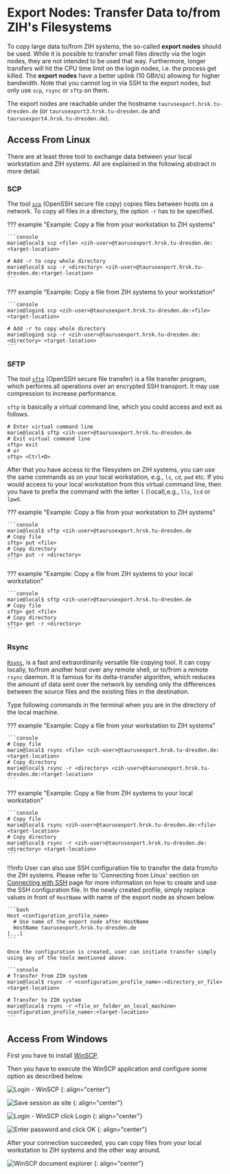 # Export Nodes: Transfer Data to/from ZIH's Filesystems

To copy large data to/from ZIH systems, the so-called **export nodes** should be used. While it is
possible to transfer small files directly via the login nodes, they are not intended to be used that
way. Furthermore, longer transfers will hit the CPU time limit on the login nodes, i.e. the process
get killed. The **export nodes** have a better uplink (10 GBit/s) allowing for higher bandwidth. Note
that you cannot log in via SSH to the export nodes, but only use `scp`, `rsync` or `sftp` on them.

The export nodes are reachable under the hostname `taurusexport.hrsk.tu-dresden.de` (or
`taurusexport3.hrsk.tu-dresden.de` and `taurusexport4.hrsk.tu-dresden.de`).

## Access From Linux

There are at least three tool to exchange data between your local workstation and ZIH systems. All
are explained in the following abstract in more detail.

### SCP

The tool [`scp`](https://www.man7.org/linux/man-pages/man1/scp.1.html)
(OpenSSH secure file copy) copies files between hosts on a network. To copy all files
in a directory, the option `-r` has to be specified.

??? example "Example: Copy a file from your workstation to ZIH systems"

    ```console
    marie@local$ scp <file> <zih-user>@taurusexport.hrsk.tu-dresden.de:<target-location>

    # Add -r to copy whole directory
    marie@local$ scp -r <directory> <zih-user>@taurusexport.hrsk.tu-dresden.de:<target-location>
    ```

??? example "Example: Copy a file from ZIH systems to your workstation"

    ```console
    marie@login$ scp <zih-user>@taurusexport.hrsk.tu-dresden.de:<file> <target-location>

    # Add -r to copy whole directory
    marie@login$ scp -r <zih-user>@taurusexport.hrsk.tu-dresden.de:<directory> <target-location>
    ```

### SFTP

The tool [`sftp`](https://man7.org/linux/man-pages/man1/sftp.1.html) (OpenSSH secure file transfer)
is a file transfer program, which performs all operations over an encrypted SSH transport. It may
use compression to increase performance.

`sftp` is basically a virtual command line, which you could access and exit as follows.

```console
# Enter virtual command line
marie@local$ sftp <zih-user>@taurusexport.hrsk.tu-dresden.de
# Exit virtual command line
sftp> exit
# or
sftp> <Ctrl+D>
```

After that you have access to the filesystem on ZIH systems, you can use the same commands as on
your local workstation, e.g., `ls`, `cd`, `pwd` etc. If you would access to your local workstation
from this virtual command line, then you have to prefix the command with the letter `l`
(`l`ocal),e.g., `lls`, `lcd` or `lpwd`.

??? example "Example: Copy a file from your workstation to ZIH systems"

    ```console
    marie@local$ sftp <zih-user>@taurusexport.hrsk.tu-dresden.de
    # Copy file
    sftp> put <file>
    # Copy directory
    sftp> put -r <directory>
    ```

??? example "Example: Copy a file from ZIH systems to your local workstation"

    ```console
    marie@local$ sftp <zih-user>@taurusexport.hrsk.tu-dresden.de
    # Copy file
    sftp> get <file>
    # Copy directory
    sftp> get -r <directory>
    ```

### Rsync

[`Rsync`](https://man7.org/linux/man-pages/man1/rsync.1.html), is a fast and extraordinarily
versatile file copying tool. It can copy locally, to/from another host over any remote shell, or
to/from a remote `rsync` daemon. It is famous for its delta-transfer algorithm, which reduces the
amount of data sent over the network by sending only the differences between the source files and
the existing files in the destination.

Type following commands in the terminal when you are in the directory of
the local machine.

??? example "Example: Copy a file from your workstation to ZIH systems"

    ```console
    # Copy file
    marie@local$ rsync <file> <zih-user>@taurusexport.hrsk.tu-dresden.de:<target-location>
    # Copy directory
    marie@local$ rsync -r <directory> <zih-user>@taurusexport.hrsk.tu-dresden.de:<target-location>
    ```

??? example "Example: Copy a file from ZIH systems to your local workstation"

    ```console
    # Copy file
    marie@local$ rsync <zih-user>@taurusexport.hrsk.tu-dresden.de:<file> <target-location>
    # Copy directory
    marie@local$ rsync -r <zih-user>@taurusexport.hrsk.tu-dresden.de:<directory> <target-location>
    ```
!!!info
    User can also use SSH configuration file to transfer the data from/to the ZIH systems. Please refer to 'Connecting from Linux' section on [Connecting with SSH](../access/ssh_login.md) page for more information on how to create and use the SSH configuration file. In the newly created profile, simply replace values in front of `HostName` with name of the export node as shown below.

    ```bash
    Host <configuration_profile_name>
      # Use name of the export node after HostName
      HostName taurusexport.hrsk.tu-dresden.de
    [...]
    ```

    Once the configuration is created, user can initiate transfer simply using any of the tools mentioned above. 
    
    ```console
    # Transfer from ZIH system
    marie@local$ rsync -r <configuration_profile_name>:<directory_or_file> <target-location>

    # Transfer to ZIH system
    marie@local$ rsync -r <file_or_folder_on_local_machine> <configuration_profile_name>:<target-location>
    ```

## Access From Windows

First you have to install [WinSCP](http://winscp.net/eng/download.php).

Then you have to execute the WinSCP application and configure some
option as described below.

![Login - WinSCP](misc/WinSCP_001_new.PNG)
{: align="center"}

![Save session as site](misc/WinSCP_002_new.PNG)
{: align="center"}

![Login - WinSCP click Login](misc/WinSCP_003_new.PNG)
{: align="center"}

![Enter password and click OK](misc/WinSCP_004_new.PNG)
{: align="center"}

After your connection succeeded, you can copy files from your local workstation to ZIH systems and
the other way around.

![WinSCP document explorer](misc/WinSCP_005_new.PNG)
{: align="center"}
